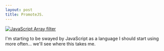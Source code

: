 ```yaml
---
layout: post
title: PromoteJS.
---
```


[![JavaScript Array filter](http://static.jsconf.us/promotejsv.gif)](https://developer.mozilla.org/en/JavaScript/Reference/Global_Objects/Array "JavaScript Array filter")

I'm starting to be swayed by JavaScript as a language I should start using more often... we'll see where this takes me.
